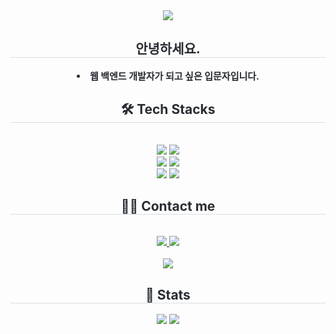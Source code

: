 <div align= "center">
    <img src="https://capsule-render.vercel.app/api?type=waving&color=0:4b59c3,100:e7f5db&height=180&text=Jo%20Sungho&animation=&fontColor=4c32cd&fontSize=60" />
    </div>
    <div align= "center"> 
    <h2 style="border-bottom: 1px solid #d8dee4; color: #282d33;"> 안녕하세요. </h2>  
    <div style="font-weight: 700; font-size: 15px; text-align: center; color: #282d33;"> <li> 웹 백엔드 개발자가 되고 싶은 입문자입니다. </div> 
    </div>
    <div align= "center">
    <h2 style="border-bottom: 1px solid #d8dee4; color: #282d33;"> 🛠️ Tech Stacks </h2> <br> 
    <div style="margin: 0 auto; text-align: center;" align= "center"> <img src="https://img.shields.io/badge/Java-007396?style=for-the-badge&logo=Java&logoColor=white">
          <img src="https://img.shields.io/badge/Python-3776AB?style=for-the-badge&logo=Python&logoColor=white"><br>
          <img src="https://img.shields.io/badge/Spring-6DB33F?style=for-the-badge&logo=Spring&logoColor=white">
          <img src="https://img.shields.io/badge/Spring Boot-6DB33F?style=for-the-badge&logo=Spring Boot&logoColor=white"><br>
          <img src="https://img.shields.io/badge/Django-092E20?style=for-the-badge&logo=Django&logoColor=white">
          <img src="https://img.shields.io/badge/Flask-000000?style=for-the-badge&logo=Flask&logoColor=white">
          </div>
    </div>
    <div align= "center">
    <h2 style="border-bottom: 1px solid #d8dee4; color: #282d33;"> 🧑‍💻 Contact me </h2> <br> 
    <div align= "center"> <a href=mailto:eoblue23@gmail.com> <img src="https://img.shields.io/badge/Gmail-EA4335?style=for-the-badge&logo=Gmail&logoColor=white&link=mailto:eoblue23@gmail.com"> </a>
         <a href=www> <img src="https://img.shields.io/badge/Notion-000000?style=for-the-badge&logo=Notion&logoColor=white&link=www"> </a>
          </div>  <br> 
    <div align= "center"> <a href="https://hits.seeyoufarm.com"> <img src="https://hits.seeyoufarm.com/api/count/incr/badge.svg?url=https%3A%2F%2Fgithub.com%2Fsungholion%2F&count_bg=%23000000&title_bg=%23000000&icon=github.svg&icon_color=%23FFFFFF&title=GitHub&edge_flat=false"/></a>
       </div> 
    </div>
    <div align= "center"> 
    <h2 style="border-bottom: 1px solid #d8dee4; color: #282d33;"> 🏅 Stats </h2> <div align= "center"> <img src="https://github-readme-stats.vercel.app/api?username=sungholion&bg_color=180,d8d8da,00000000&title_color=000000&text_color=000000"
         /> <img src="https://github-readme-stats.vercel.app/api/top-langs/?username=sungholion&layout=compact&bg_color=180,d8d8da,00000000&title_color=000000&text_color=000000"
           /> </div> 
    </div>
    
